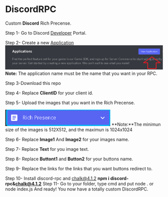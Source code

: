 # DiscordRPC
Custom **Discord** Rich Precense.

Step 1- Go to Discord [Developer](https://discord.dev) Portal. 


Step 2- Create a new [Application](https://discord.com/developers/applications)
<img src = https://raw.githubusercontent.com/Carpodi/DiscordRPC/main/apps.png>
**Note:** The application name must be the name that you want in your RPC.

Step 3-Download this repo

Step 4- Replace **ClientID** for your client id.

Step 5- Upload the images that you want in the Rich Precense.

<img src = https://raw.githubusercontent.com/Carpodi/DiscordRPC/main/richpresence.png>
**Note:**The minimun size of the images is 512X512, and the maximun is 1024x1024

Step 6- Replace **Image1** And **Image2** for your images name. 

Step 7- Replace **Text** for you image text. 

Step 8- Replace **Buttont1** and **Button2** for your buttons name. 

Step 9- Replace the links for the links that you want buttons redirect to.

Step 10- Install discord-rpc and chalk@4.1.2
**npm i discord-rpc&chalk@4.1.2**
Step 11- Go to your folder, type cmd and put node . or node index.js
And ready! You now have a totally custom DiscordRPC.


